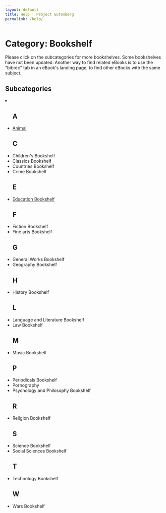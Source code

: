 ```yaml
---
layout: default
title: Help | Project Gutenberg
permalink: /help/
---
```


Category: Bookshelf
==================================================

Please click on the subcategories for more bookshelves. Some bookshelves have not been updated. Another way to find related eBooks is to use the "bibrec" tab in an eBook's landing page, to find other eBooks with the same subject.

## Subcategories
<li><a href="/ebooks/bookshelves/search/?query="></a></li>
 <div class="bookshelves ">
    <ul>
      <h2>A</h2>
       <li><a href="/ebooks/bookshelves/search/?query=animal">Animal</a></li>
      <h2>C</h2>
       <li><a href="/ebooks/bookshelves/search/?query=children"></a>Children's Bookshelf</li>
       <li><a href="/ebooks/bookshelves/search/?query=classic"></a>Classics Bookshelf</li>
       <li><a href="/ebooks/bookshelves/search/?query=country"></a>Countries Bookshelf</li>
       <li><a href="/ebooks/bookshelves/search/?query=crime"></a>Crime Bookshelf</li>
      <h2>E</h2>
       <li><a href="/ebooks/bookshelves/search/?query=education">Education Bookshelf</a></li>
      <h2>F</h2>
       <li><a href="/ebooks/bookshelves/search/?query=fiction"></a>Fiction Bookshelf</li>
       <li><a href="/ebooks/bookshelves/search/?query=fine art"></a>Fine arts Bookshelf</li>
      <h2>G</h2>
       <li><a href="/ebooks/bookshelves/search/?query=general work"></a>General Works Bookshelf</li>
       <li><a href="/ebooks/bookshelves/search/?query=geography"></a>Geography Bookshelf</li>
      <h2>H</h2>
       <li><a href="/ebooks/bookshelves/search/?query=history"></a>History Bookshelf</li>
      <h2>L</h2>
       <li><a href="/ebooks/bookshelves/search/?query=language|literature"></a>Language and Literature Bookshelf</li>
       <li><a href="/ebooks/bookshelves/search/?query=law"></a>Law Bookshelf</li>
      <h2>M</h2>
       <li><a href="/ebooks/bookshelves/search/?query=music"></a>Music Bookshelf</li>
      <h2>P</h2>
       <li><a href="/ebooks/bookshelves/search/?query=periodical"></a>Periodicals Bookshelf</li>
       <li><a href="/ebooks/bookshelves/search/?query=pornography"></a>Pornography</li>
       <li><a href="/ebooks/bookshelves/search/?query=psychology|philosophy"></a>Psychology and Philosophy Bookshelf</li>
      <h2>R</h2>
       <li><a href="/ebooks/bookshelves/search/?query=religion"></a>Religion Bookshelf</li>
      <h2>S</h2>
       <li><a href="/ebooks/bookshelves/search/?query=science"></a>Science Bookshelf</li>
       <li><a href="/ebooks/bookshelves/search/?query=Social Sciences"></a>Social Sciences Bookshelf</li>
      <h2>T</h2>
       <li><a href="/ebooks/bookshelves/search/?query=Technology"></a>Technology Bookshelf</li>
      <h2>W</h2>
       <li><a href="/ebooks/bookshelves/search/?query=war"></a>Wars Bookshelf</li>
    </ul>
  </div>


